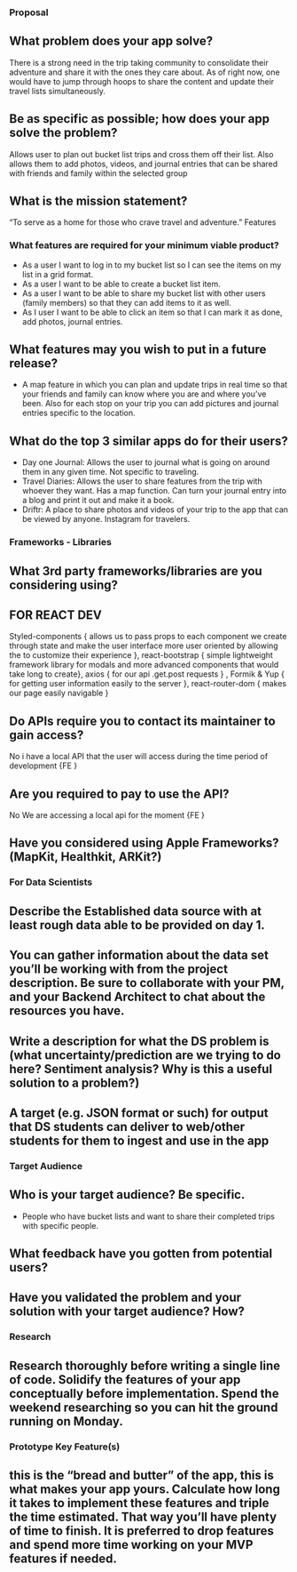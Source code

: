 ### Proposal

## What problem does your app solve?
There is a strong need in the trip taking community to consolidate their adventure and share it with the ones they care about. As of right now, one would have to jump through hoops to share the content and update their travel lists simultaneously.

## Be as specific as possible; how does your app solve the problem?
Allows user to plan out bucket list trips and cross them off their list.  Also allows them to add photos, videos, and journal entries that can be shared with friends and family within the selected group

## What is the mission statement?
“To serve as a home for those who crave travel and adventure.”
Features

### What features are required for your minimum viable product?

* As a user I want to log in to my bucket list so I can see the items on my list in a grid format. 
* As a user I want to be able to create a bucket list item. 
* As a user I want to be able to share my bucket list with other users (family members) so that they can add items to it as well. 
* As I user I want to be able to click an item so that I can mark it as done, add photos, journal entries. 

## What features may you wish to put in a future release?

* A map feature in which you can plan and update trips in real time so that your friends and family can know where you are and where you’ve been.  Also for each stop on your trip you can add pictures and journal entries specific to the location.

## What do the top 3 similar apps do for their users?

* Day one Journal: Allows the user to journal what is going on around them in any given time. Not specific to traveling.
* Travel Diaries: Allows the user to share features from the trip with whoever they want. Has a map function. Can turn your journal entry into a blog and print it out and make it a book.
* Driftr: A place to share photos and videos of your trip to the app that can be viewed by anyone.  Instagram for travelers.

### Frameworks - Libraries

## What 3rd party frameworks/libraries are you considering using?
## FOR REACT DEV
Styled-components { allows us to pass props to each component we create through state and make the user interface more user oriented by allowing the to customize their experience }, 
react-bootstrap { simple lightweight framework library for modals and more advanced components that would take long to create}, 
axios { for our api .get.post requests } , 
Formik & Yup { for getting user information easily to the server }, 
react-router-dom { makes our page easily navigable }

## Do APIs require you to contact its maintainer to gain access?
No i have a local API that the user will access during the time period of development {FE } 

## Are you required to pay to use the API?
No We are accessing a local api for the moment {FE }

## Have you considered using Apple Frameworks? (MapKit, Healthkit, ARKit?)

### For Data Scientists

## Describe the Established data source with at least rough data able to be provided on day 1. 
## You can gather information about the data set you’ll be working with from the project description. Be sure to collaborate with your PM, and your Backend Architect to chat about the resources you have.
## Write a description for what the DS problem is (what uncertainty/prediction are we trying to do here? Sentiment analysis? Why is this a useful solution to a problem?)
## A target (e.g. JSON format or such) for output that DS students can deliver to web/other students for them to ingest and use in the app

### Target Audience

## Who is your target audience? Be specific.

* People who have bucket lists and want to share their completed trips with specific people.

## What feedback have you gotten from potential users?

## Have you validated the problem and your solution with your target audience? How?

### Research

## Research thoroughly before writing a single line of code. Solidify the features of your app conceptually before implementation. Spend the weekend researching so you can hit the ground running on Monday.

### Prototype Key Feature(s)

## this is the “bread and butter” of the app, this is what makes your app yours. Calculate how long it takes to implement these features and triple the time estimated. That way you’ll have plenty of time to finish. It is preferred to drop features and spend more time working on your MVP features if needed.


